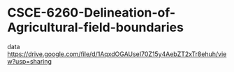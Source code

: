 # CSCE-6260-Delineation-of-Agricultural-field-boundaries
data https://drive.google.com/file/d/1AqxdOGAUseI70Z15y4AebZT2xTr8ehuh/view?usp=sharing
